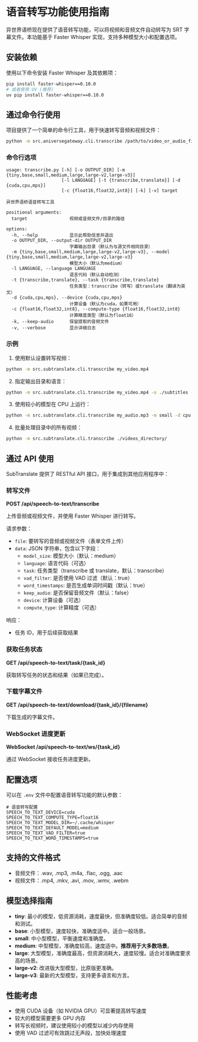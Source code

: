 # 语音转写功能使用指南

异世界语桥现在提供了语音转写功能，可以将视频和音频文件自动转写为 SRT 字幕文件。本功能基于 Faster Whisper 实现，支持多种模型大小和配置选项。

## 安装依赖

使用以下命令安装 Faster Whisper 及其依赖项：

```bash
pip install faster-whisper==0.10.0
# 或者使用 UV (推荐)
uv pip install faster-whisper==0.10.0
```

## 通过命令行使用

项目提供了一个简单的命令行工具，用于快速转写音频和视频文件：

```bash
python -m src.aniversegateway.cli.transcribe /path/to/video_or_audio_file
```

### 命令行选项

```
usage: transcribe.py [-h] [-o OUTPUT_DIR] [-m {tiny,base,small,medium,large,large-v2,large-v3}] 
                     [-l LANGUAGE] [-t {transcribe,translate}] [-d {cuda,cpu,mps}] 
                     [-c {float16,float32,int8}] [-k] [-v] target

异世界语桥语音转写工具

positional arguments:
  target                视频或音频文件/目录的路径

options:
  -h, --help            显示此帮助信息并退出
  -o OUTPUT_DIR, --output-dir OUTPUT_DIR
                        字幕输出目录（默认为与源文件相同目录）
  -m {tiny,base,small,medium,large,large-v2,large-v3}, --model {tiny,base,small,medium,large,large-v2,large-v3}
                        模型大小（默认为medium）
  -l LANGUAGE, --language LANGUAGE
                        语言代码（默认自动检测）
  -t {transcribe,translate}, --task {transcribe,translate}
                        任务类型：transcribe（转写）或translate（翻译为英文）
  -d {cuda,cpu,mps}, --device {cuda,cpu,mps}
                        计算设备（默认为cuda，如果可用）
  -c {float16,float32,int8}, --compute-type {float16,float32,int8}
                        计算精度类型（默认为float16）
  -k, --keep-audio      保留提取的音频文件
  -v, --verbose         显示详细日志
```

### 示例

1. 使用默认设置转写视频：

```bash
python -m src.subtranslate.cli.transcribe my_video.mp4
```

2. 指定输出目录和语言：

```bash
python -m src.subtranslate.cli.transcribe my_video.mp4 -o ./subtitles -l zh
```

3. 使用较小的模型在 CPU 上运行：

```bash
python -m src.subtranslate.cli.transcribe my_audio.mp3 -m small -d cpu
```

4. 批量处理目录中的所有视频：

```bash
python -m src.subtranslate.cli.transcribe ./videos_directory/
```

## 通过 API 使用

SubTranslate 提供了 RESTful API 接口，用于集成到其他应用程序中：

### 转写文件

**POST /api/speech-to-text/transcribe**

上传音频或视频文件，并使用 Faster Whisper 进行转写。

请求参数：
- `file`: 要转写的音频或视频文件（表单文件上传）
- `data`: JSON 字符串，包含以下字段：
  - `model_size`: 模型大小（默认：medium）
  - `language`: 语言代码（可选）
  - `task`: 任务类型（transcribe 或 translate，默认：transcribe）
  - `vad_filter`: 是否使用 VAD 过滤（默认：true）
  - `word_timestamps`: 是否生成单词时间戳（默认：true）
  - `keep_audio`: 是否保留音频文件（默认：false）
  - `device`: 计算设备（可选）
  - `compute_type`: 计算精度（可选）

响应：
- 任务 ID，用于后续获取结果

### 获取任务状态

**GET /api/speech-to-text/task/{task_id}**

获取转写任务的状态和结果（如果已完成）。

### 下载字幕文件

**GET /api/speech-to-text/download/{task_id}/{filename}**

下载生成的字幕文件。

### WebSocket 进度更新

**WebSocket /api/speech-to-text/ws/{task_id}**

通过 WebSocket 接收任务进度更新。

## 配置选项

可以在 `.env` 文件中配置语音转写功能的默认参数：

```
# 语音转写配置
SPEECH_TO_TEXT_DEVICE=cuda
SPEECH_TO_TEXT_COMPUTE_TYPE=float16
SPEECH_TO_TEXT_MODEL_DIR=~/.cache/whisper
SPEECH_TO_TEXT_DEFAULT_MODEL=medium
SPEECH_TO_TEXT_VAD_FILTER=true
SPEECH_TO_TEXT_WORD_TIMESTAMPS=true
```

## 支持的文件格式

- 音频文件：.wav, .mp3, .m4a, .flac, .ogg, .aac
- 视频文件：.mp4, .mkv, .avi, .mov, .wmv, .webm

## 模型选择指南

- **tiny**: 最小的模型，低资源消耗，速度最快，但准确度较低。适合简单的音频和测试。
- **base**: 小型模型，速度较快，准确度适中。适合一般场景。
- **small**: 中小型模型，平衡速度和准确度。
- **medium**: 中型模型，准确度较高，速度适中。**推荐用于大多数场景**。
- **large**: 大型模型，准确度最高，但资源消耗大，速度较慢。适合对准确度要求高的场景。
- **large-v2**: 改进版大型模型，比原版更准确。
- **large-v3**: 最新的大型模型，支持更多语言和方言。

## 性能考虑

- 使用 CUDA 设备（如 NVIDIA GPU）可显著提高转写速度
- 较大的模型需要更多 GPU 内存
- 转写长视频时，建议使用较小的模型以减少内存使用
- 使用 VAD 过滤可有效跳过无声段，加快处理速度 